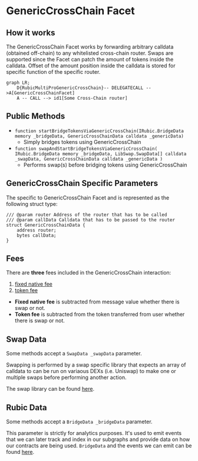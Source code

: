 # GenericCrossChain Facet

## How it works

The GenericCrossChain Facet works by forwarding arbitrary calldata (obtained off-chain) to any whitelisted cross-chain router.
Swaps are supported since the Facet can patch the amount of tokens inside the calldata. Offset of the amount position inside the calldata is stored
for specific function of the specific router.

```mermaid
graph LR;
    D{RubicMultiProGenericCrossChain}-- DELEGATECALL -->A[GenericCrossChainFacet]
    A -- CALL --> id1[Some Cross-Chain router]
```

## Public Methods

- `function startBridgeTokensViaGenericCrossChain(IRubic.BridgeData memory _bridgeData, GenericCrossChainData calldata _genericData)`
  - Simply bridges tokens using GenericCrossChain
- `function swapAndStartBridgeTokensViaGenericCrossChain(
        IRubic.BridgeData memory _bridgeData,
        LibSwap.SwapData[] calldata _swapData,
        GenericCrossChainData calldata _genericData
    )`
  - Performs swap(s) before bridging tokens using GenericCrossChain

## GenericCrossChain Specific Parameters

The specific to GenericCrossChain Facet and is represented as the following struct type:

```solidity
/// @param router Address of the router that has to be called
/// @param callData Calldata that has to be passed to the router
struct GenericCrossChainData {
    address router;
    bytes callData;
}

```
## Fees

There are **three** fees included in the GenericCrossChain interaction:
1) [fixed native fee](./LibFees.md)
2) [token fee](./LibFees.md)

- **Fixed native fee** is subtracted from message value whether there is swap or not.
- **Token fee** is subtracted from the token transferred from user whether there is swap or not.

## Swap Data

Some methods accept a `SwapData _swapData` parameter.

Swapping is performed by a swap specific library that expects an array of calldata to can be run on variaous DEXs (i.e. Uniswap) to make one or multiple swaps before performing another action.

The swap library can be found [here](../src/Libraries/LibSwap.sol).

## Rubic Data

Some methods accept a `BridgeData _bridgeData` parameter.

This parameter is strictly for analytics purposes. It's used to emit events that we can later track and index in our subgraphs and provide data on how our contracts are being used. `BridgeData` and the events we can emit can be found [here](../src/Interfaces/IRubic.sol).
